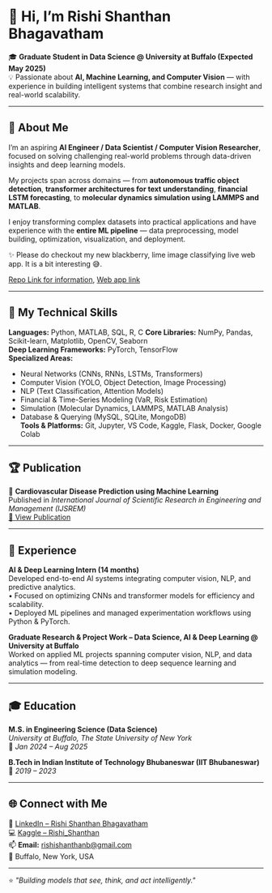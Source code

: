 # 👋 Hi, I’m Rishi Shanthan Bhagavatham  

🎓 **Graduate Student in Data Science @ University at Buffalo (Expected May 2025)**  
💡 Passionate about **AI, Machine Learning, and Computer Vision** — with experience in building intelligent systems that combine research insight and real-world scalability.  

---

## 🚀 About Me  

I’m an aspiring **AI Engineer / Data Scientist / Computer Vision Researcher**, focused on solving challenging real-world problems through data-driven insights and deep learning models.  

My projects span across domains — from **autonomous traffic object detection**, **transformer architectures for text understanding**, **financial LSTM forecasting**, to **molecular dynamics simulation using LAMMPS and MATLAB**.  

I enjoy transforming complex datasets into practical applications and have experience with the **entire ML pipeline** — data preprocessing, model building, optimization, visualization, and deployment.  

✨ Please do checkout my new blackberry, lime image classifying live web app. It is a bit interesting 😅. 

[Repo Link for information](https://github.com/rishishanthan/blackberry-lime-visual-classifier), [Web app link](https://huggingface.co/spaces/brs13/blackberry-lime-classifier)

---

## 🧠 My Technical Skills  

**Languages:** Python, MATLAB, SQL, R, C 
**Core Libraries:** NumPy, Pandas, Scikit-learn, Matplotlib, OpenCV, Seaborn  
**Deep Learning Frameworks:** PyTorch, TensorFlow  
**Specialized Areas:**  
- Neural Networks (CNNs, RNNs, LSTMs, Transformers)  
- Computer Vision (YOLO, Object Detection, Image Processing)  
- NLP (Text Classification, Attention Models)  
- Financial & Time-Series Modeling (VaR, Risk Estimation)  
- Simulation (Molecular Dynamics, LAMMPS, MATLAB Analysis)  
- Database & Querying (MySQL, SQLite, MongoDB)  
**Tools & Platforms:** Git, Jupyter, VS Code, Kaggle, Flask, Docker, Google Colab  

---

## 🏆 Publication  

📄 **Cardiovascular Disease Prediction using Machine Learning**  
Published in *International Journal of Scientific Research in Engineering and Management (IJSREM)*  
[🔗 View Publication](https://ijsrem.com/download/cardiovascular-disease-prediction-using-ml/)  

---

## 💼 Experience  

**AI & Deep Learning Intern (14 months)**  
Developed end-to-end AI systems integrating computer vision, NLP, and predictive analytics.  
• Focused on optimizing CNNs and transformer models for efficiency and scalability.  
• Deployed ML pipelines and managed experimentation workflows using Python & PyTorch.  

**Graduate Research & Project Work – Data Science, AI & Deep Learning @ University at Buffalo**  
Worked on applied ML projects spanning computer vision, NLP, and data analytics — from real-time detection to deep sequence learning and simulation modeling.  

---

## 🎓 Education  

**M.S. in Engineering Science (Data Science)**  
*University at Buffalo, The State University of New York*  
📅 *Jan 2024 – Aug 2025*  

**B.Tech in Indian Institute of Technology Bhubaneswar (IIT Bhubaneswar)**  
📅 *2019 – 2023*  

---

## 🌐 Connect with Me  

💼 [LinkedIn – Rishi Shanthan Bhagavatham](https://www.linkedin.com/in/rishishanthan/)  
💻 [Kaggle – Rishi_Shanthan](https://www.kaggle.com/)  
📫 **Email:** rishishanthanb@gmail.com  
📍 Buffalo, New York, USA  

---

⭐ *"Building models that see, think, and act intelligently."*  
